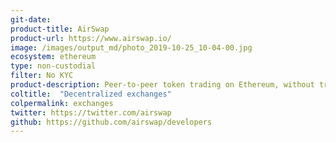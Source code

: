 ```yaml
---
git-date:
product-title: AirSwap
product-url: https://www.airswap.io/
image: /images/output_md/photo_2019-10-25_10-04-00.jpg
ecosystem: ethereum
type: non-custodial
filter: No KYC
product-description: Peer-to-peer token trading on Ethereum, without trading fees. [Interview with AirSwap team](/airswap).
coltitle:  "Decentralized exchanges"
colpermalink: exchanges
twitter: https://twitter.com/airswap
github: https://github.com/airswap/developers
---
```

